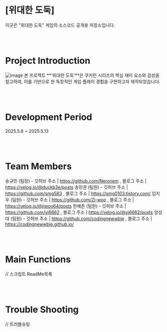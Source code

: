 # [위대한 도둑]
이곳은 "위대한 도둑" 게임의 소스코드 공개용 저장소입니다.

<br><br>
# Project Introduction
![image](https://github.com/user-attachments/assets/d980d3d1-cce2-4d47-b1c2-7ea094db8b25)
본 프로젝트 **‘위대한 도둑’**은 쿠키런 시리즈의 핵심 재미 요소와 감성을 참고하여, 이를 기반으로 한 독창적인 게임 플레이 경험을 구현하고자 제작되었습니다.

<br><br>
# Development Period
2025.5.8 ~ 2025.5.13

<br><br>
# Team Members
송규민 (팀장) - 깃허브 주소 | https://github.com/Neronem , 블로그 주소 | https://velog.io/@duckb3e/posts
송민권 (팀원) - 깃허브 주소 | https://github.com/smg583 , 블로그 주소 | https://smg0103.tistory.com/
임지우 (팀원) - 깃허브 주소 | https://github.com/Zi-woo , 블로그 주소 | https://velog.io/@jiwoo64/posts
한예준 (팀원) - 깃허브 주소 | https://github.com/yj6662 , 블로그 주소 | https://velog.io/@yj6662/posts
양성대 (팀원) - 깃허브 주소 | https://github.com/codingnewwbie , 블로그 주소 | https://codingnewwbie.github.io/

<br><br>
# Main Functions
// 스크립트 ReadMe목록 


<br><br>
# Trouble Shooting
// 트러블슈팅 

